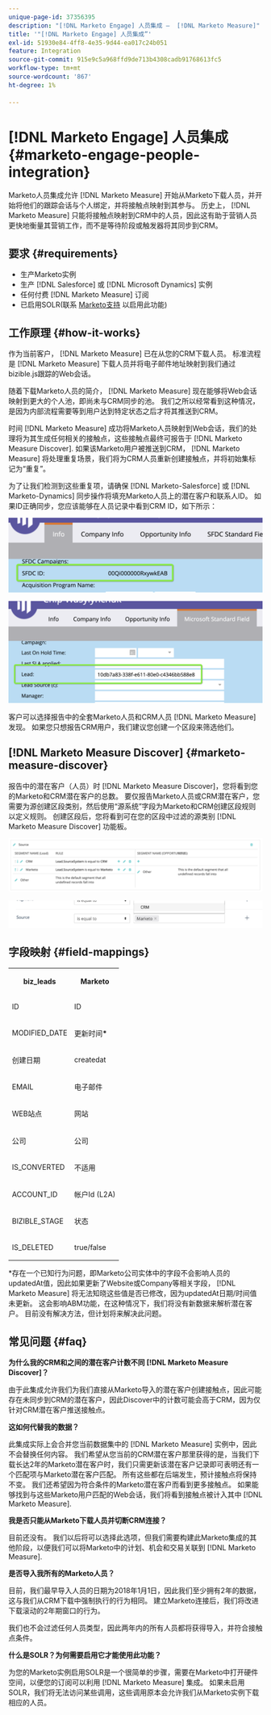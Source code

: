 ```yaml
---
unique-page-id: 37356395
description: "[!DNL Marketo Engage] 人员集成 —  [!DNL Marketo Measure]"
title: '"[!DNL Marketo Engage] 人员集成”'
exl-id: 51930e84-4ff8-4e35-9d44-ea017c24b051
feature: Integration
source-git-commit: 915e9c5a968ffd9de713b4308cadb91768613fc5
workflow-type: tm+mt
source-wordcount: '867'
ht-degree: 1%

---
```


# [!DNL Marketo Engage] 人员集成 {#marketo-engage-people-integration}

Marketo人员集成允许 [!DNL Marketo Measure] 开始从Marketo下载人员，并开始将他们的跟踪会话与个人绑定，并将接触点映射到其参与。 历史上， [!DNL Marketo Measure] 只能将接触点映射到CRM中的人员，因此这有助于营销人员更快地衡量其营销工作，而不是等待阶段或触发器将其同步到CRM。

## 要求 {#requirements}

* 生产Marketo实例
* 生产 [!DNL Salesforce] 或 [!DNL Microsoft Dynamics] 实例
* 任何付费 [!DNL Marketo Measure] 订阅
* 已启用SOLR(联系 [Marketo支持](https://nation.marketo.com/t5/Support/ct-p/Support) 以启用此功能)

## 工作原理 {#how-it-works}

作为当前客户， [!DNL Marketo Measure] 已在从您的CRM下载人员。 标准流程是 [!DNL Marketo Measure] 下载人员并将电子邮件地址映射到我们通过bizible.js跟踪的Web会话。

随着下载Marketo人员的简介， [!DNL Marketo Measure] 现在能够将Web会话映射到更大的个人池，即尚未与CRM同步的池。 我们之所以经常看到这种情况，是因为内部流程需要等到用户达到特定状态之后才将其推送到CRM。

时间 [!DNL Marketo Measure] 成功将Marketo人员映射到Web会话，我们的处理将为其生成任何相关的接触点，这些接触点最终可报告于 [!DNL Marketo Measure Discover]. 如果该Marketo用户被推送到CRM， [!DNL Marketo Measure] 将处理重复场景，我们将为CRM人员重新创建接触点，并将初始集标记为“重复”。

为了让我们检测到这些重复项，请确保 [!DNL Marketo-Salesforce] 或 [!DNL Marketo-Dynamics] 同步操作将填充Marketo人员上的潜在客户和联系人ID。 如果ID正确同步，您应该能够在人员记录中看到CRM ID，如下所示：

![](assets/5a.png)

![](assets/5b.png)

客户可以选择报告中的全套Marketo人员和CRM人员 [!DNL Marketo Measure] 发现。 如果您只想报告CRM用户，我们建议您创建一个区段来筛选他们。

## [!DNL Marketo Measure Discover] {#marketo-measure-discover}

报告中的潜在客户（人员）时 [!DNL Marketo Measure Discover]，您将看到您的Marketo和CRM潜在客户的总数。 要仅报告Marketo人员或CRM潜在客户，您需要为源创建区段类别，然后使用“源系统”字段为Marketo和CRM创建区段规则以定义规则。 创建区段后，您将看到可在您的区段中过滤的源类别 [!DNL Marketo Measure Discover] 功能板。

![](assets/bizible-discover-1.png)

![](assets/bizible-discover-2.png)

## 字段映射 {#field-mappings}

<table> 
 <colgroup> 
  <col> 
  <col> 
 </colgroup> 
 <tbody> 
  <tr> 
   <th><p><strong>biz_leads</strong></p></th> 
   <th><p><strong>Marketo</strong></p></th> 
  </tr> 
  <tr> 
   <td><p>ID</p></td> 
   <td><p>ID</p></td> 
  </tr> 
  <tr> 
   <td><p>MODIFIED_DATE</p></td> 
   <td><p>更新时间<strong>*</strong></p></td> 
  </tr> 
  <tr> 
   <td><p>创建日期</p></td> 
   <td><p>createdat</p></td> 
  </tr> 
  <tr> 
   <td><p>EMAIL</p></td> 
   <td><p>电子邮件</p></td> 
  </tr> 
  <tr> 
   <td><p>WEB站点</p></td> 
   <td><p>网站</p></td> 
  </tr> 
  <tr> 
   <td><p>公司</p></td> 
   <td><p>公司</p></td> 
  </tr> 
  <tr> 
   <td><p>IS_CONVERTED</p></td> 
   <td><p>不适用</p></td> 
  </tr> 
  <tr> 
   <td><p>ACCOUNT_ID</p></td> 
   <td><p>帐户Id (L2A)</p></td> 
  </tr> 
  <tr> 
   <td><p>BIZIBLE_STAGE</p></td> 
   <td><p>状态</p></td> 
  </tr> 
  <tr> 
   <td><p>IS_DELETED</p></td> 
   <td><p>true/false</p></td> 
  </tr> 
 </tbody> 
</table>

*存在一个已知行为问题，即Marketo公司实体中的字段不会影响人员的updatedAt值，因此如果更新了Website或Company等相关字段， [!DNL Marketo Measure] 将无法知晓这些值是否已修改，因为updatedAt日期/时间值未更新。 这会影响ABM功能，在这种情况下，我们将没有新数据来解析潜在客户。 目前没有解决方法，但计划将来解决此问题。

## 常见问题 {#faq}

**为什么我的CRM和之间的潜在客户计数不同 [!DNL Marketo Measure Discover]？**

由于此集成允许我们为我们直接从Marketo导入的潜在客户创建接触点，因此可能存在未同步到CRM的潜在客户，因此Discover中的计数可能会高于CRM，因为仅针对CRM潜在客户推送接触点。

**这如何代替我的数据？**

此集成实际上会合并您当前数据集中的 [!DNL Marketo Measure] 实例中，因此不会替换任何内容。 我们希望从您当前的CRM潜在客户那里获得的是，当我们下载长达2年的Marketo潜在客户时，我们只需更新该潜在客户记录即可表明还有一个匹配项与Marketo潜在客户匹配。 所有这些都在后端发生，预计接触点将保持不变。 我们还希望因为符合条件的Marketo潜在客户而看到更多接触点。 如果能够找到与这些Marketo用户匹配的Web会话，我们将看到接触点被计入其中 [!DNL Marketo Measure].

**我是否只能从Marketo下载人员并切断CRM连接？**

目前还没有。 我们以后将可以选择此选项，但我们需要构建此Marketo集成的其他阶段，以便我们可以将Marketo中的计划、机会和交易关联到 [!DNL Marketo Measure].

**是否导入我所有的Marketo人员？**

目前，我们最早导入人员的日期为2018年1月1日，因此我们至少拥有2年的数据，这与我们从CRM下载中强制执行的行为相同。 建立Marketo连接后，我们将改进下载滚动的2年期窗口的行为。

我们也不会过滤任何人员类型，因此两年内的所有人员都将获得导入，并符合接触点条件。

**什么是SOLR？为何需要启用它才能使用此功能？**

为您的Marketo实例启用SOLR是一个很简单的步骤，需要在Marketo中打开硬件空间，以便您的订阅可以利用 [!DNL Marketo Measure] 集成。 如果未启用SOLR，我们将无法访问某些调用，这些调用原本会允许我们从Marketo实例下载相应的人员。
